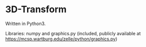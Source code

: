# 3D-Transform

Written in Python3.

Libraries: numpy and graphics.py (included, publicly available at https://mcsp.wartburg.edu/zelle/python/graphics.py)
